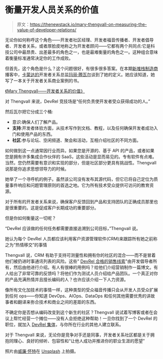 # 衡量开发人员关系的价值

> 原文：<https://thenewstack.io/mary-thengvall-on-measuring-the-value-of-developer-relations/>

无论你如何称呼这个角色——开发者社区经理、开发者福音传播者、开发者倡导者、开发者关系，或者厚脸皮地称之为开发者顾问——它都有两个共同点:它是科技公司中最昂贵、出差最多的角色之一，也是最难衡量的角色之一。这种组合意味着衡量标准通常决定你的工作成败。

但首先，这个角色是什么？这个问题很好，有很多很多答案。在本期[新堆栈制造商](https://thenewstack.io/podcasts/makers)播客中，[卡蒙达的](https://camunda.com/?utm_campaign=DevRel2020&utm_source=TheNewStack&utm_medium=Podcast&utm_content=Measuring-the-Value-of-Developer-Relations)开发者关系总监[玛丽·腾瓦尔](https://twitter.com/mary_grace)谈到了她的定义。她应该知道，她写了一本关于开发者关系商业案例的书。

[《Mary Thengvall——开发者关系的价值》](https://thenewstack.simplecast.com/episodes/mary-thengvall-the-value-of-developer-relations)

对 Thengvall 来说，DevRel 竞技场是“任何负责使开发者受众获得成功的人。”

然后瓦尔把它分成三个桶:

*   意识:确保人们了解产品。
*   **支持**:开发者体验方面，从技术写作到文档、教程，以及任何确保开发者成功入门和使用产品的东西。
*   **社区**:参与论坛、空闲频道、聚会和活动，互相介绍社区的不同方面。

如何做到这一点通常因行业而异。如果您是开源的、基于 API 的产品，或者如果您是拥有许多集成合作伙伴的 SaaS，这些活动是显而易见的。专有软件有点难。当然，您仍然需要有意识和实现的部分，但是社区部分更具有挑战性。Thengvall 说那是你追求思想领导力的时候。

她举了一个寻呼机的例子。虽然该公司没有发布其源代码，但它已将自己定位为质量事件响应和问题管理原则的首选之地。它为所有技术受众提供可访问的教育资源。

对于所有的开发者关系来说，确保客户反馈回到产品和支持团队的正确成员那里也是很重要的。这是促成客户长期成功的重要部分。

但是你如何衡量这一切呢？

“DevRel 应该做的任何任务都需要直接追溯到公司目标，”Thengvall 说。

她认为每个 DevRel 人员都应该利用客户资源管理软件(CRM)来跟踪所有她之前称之为“热情移交”的事情

Thengvall 说，CRM 有助于支持可测量性和拥有你的社区的混合——而不是冒着他们被扔进时事通讯列表的风险。这些" [DevRel 合格的销售线索](https://www.marythengvall.com/blog/2019/12/14/devrel-qualified-leads-repurposing-a-common-business-metrics-to-prove-value)"由开发倡导者所有，然后由他进行介绍。有人有很棒的用例吗？给他们介绍营销制作一篇博文。有人给出了非常可靠的反馈吗？将他们作为测试人员介绍给产品团队。一个真正对你的产品充满热情并且擅长编码的人？也许应该介绍一下人力资源。

像所有文化加技术的事情一样，这种类型的受众福音传播只会从开发人员受众扩展到任何 ops——你知道 DevOps、AIOps、DataOps 和任何其他需要优秀的讲故事者和翻译来弥合技术和商业之间的差距的东西。

不确定你是否想从编码改变到这个新生的社区？Thengvall 说试着写博客或者在会议上帮忙经营一个摊位——没有人会拒绝这种帮助！一旦你找到了一个 DevRel 的职位，就加入 [DevRel 集体](https://devrelcollective.fun/)，与你所在行业的其他人建立联系。

对于 Thengvall 来说，无论你是竞争对手还是同事，开发者关系社区都是关于拥抱同理心、良好的倾听、包容性和“让他人成功并推进你的职业生涯的愿望”

照片由[威廉·怀特](https://unsplash.com/@wrwhite3?utm_source=unsplash&utm_medium=referral&utm_content=creditCopyText)在 [Unsplash](https://unsplash.com/s/photos/community?utm_source=unsplash&utm_medium=referral&utm_content=creditCopyText) 上拍摄。

<svg xmlns:xlink="http://www.w3.org/1999/xlink" viewBox="0 0 68 31" version="1.1"><title>Group</title> <desc>Created with Sketch.</desc></svg>
